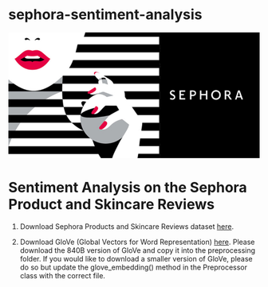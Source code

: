 # sephora-sentiment-analysis

![Sephora Sentiment Analyis](https://github.com/pratyushmohit/sephora-sentiment-analysis/blob/main/blob/cover.jpg)

# Sentiment Analysis on the Sephora Product and Skincare Reviews

1. Download Sephora Products and Skincare Reviews dataset [here](https://www.kaggle.com/datasets/nadyinky/sephora-products-and-skincare-reviews). 

2. Download GloVe (Global Vectors for Word Representation) [here](https://nlp.stanford.edu/projects/glove/). Please download the 840B version of GloVe and copy it into the preprocessing folder. If you would like to download a smaller version of GloVe, please do so but update the glove_embedding() method in the Preprocessor class with the correct file.